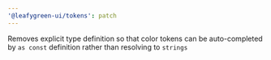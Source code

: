 ```yaml
---
'@leafygreen-ui/tokens': patch
---
```


Removes explicit type definition so that color tokens can be auto-completed by `as const` definition rather than resolving to `strings`
